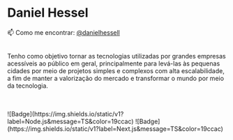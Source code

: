 # Daniel Hessel

📫  Como me encontrar: [@danielhessell](https://www.instagram.com/danielhessell/)
<br/>
<br/>

Tenho como objetivo tornar as tecnologias utilizadas por grandes empresas acessíveis ao público em geral, principalmente para levá-las às pequenas cidades por meio de projetos simples e complexos com alta escalabilidade, a fim de manter a valorização do mercado e transformar o mundo por meio da tecnologia.

<br/>
<br/>
![Badge](https://img.shields.io/static/v1?label=Node.js&message=TS&color=19ccac)
![Badge](https://img.shields.io/static/v1?label=Next.js&message=TS&color=19ccac)
